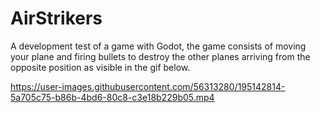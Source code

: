 # AirStrikers
A development test of a game with Godot, the game consists of moving your
plane and firing bullets to destroy the other planes arriving from the opposite
position as visible in the gif below.


https://user-images.githubusercontent.com/56313280/195142814-5a705c75-b86b-4bd6-80c8-c3e18b229b05.mp4

